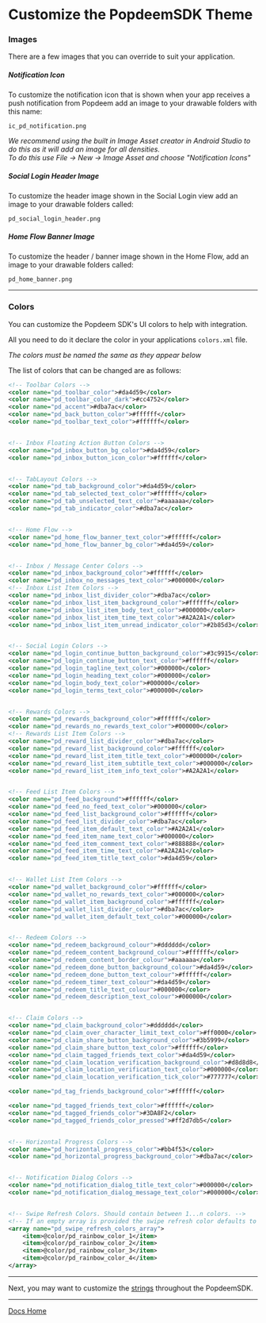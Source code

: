 # Customize the PopdeemSDK Theme

### Images
There are a few images that you can override to suit your application.

##### Notification Icon
To customize the notification icon that is shown when your app receives a push notification from Popdeem add an image to your drawable folders with this name:
```
ic_pd_notification.png
```
_We recommend using the built in Image Asset creator in Android Studio to do this as it will add an image for all densities._   
_To do this use File -> New -> Image Asset and choose "Notification Icons"_

##### Social Login Header Image
To customize the header image shown in the Social Login view add an image to your drawable folders called:
```
pd_social_login_header.png
```


##### Home Flow Banner Image
To customize the header / banner image shown in the Home Flow, add an image to your drawable folders called:
```
pd_home_banner.png
```

---

### Colors

You can customize the Popdeem SDK's UI colors to help with integration.

All you need to do it declare the color in your applications `colors.xml` file.

_The colors must be named the same as they appear below_

The list of colors that can be changed are as follows:

```xml
<!-- Toolbar Colors -->
<color name="pd_toolbar_color">#da4d59</color>
<color name="pd_toolbar_color_dark">#cc4752</color>
<color name="pd_accent">#dba7ac</color>
<color name="pd_back_button_color">#ffffff</color>
<color name="pd_toolbar_text_color">#ffffff</color>


<!-- Inbox Floating Action Button Colors -->
<color name="pd_inbox_button_bg_color">#da4d59</color>
<color name="pd_inbox_button_icon_color">#ffffff</color>


<!-- TabLayout Colors -->
<color name="pd_tab_background_color">#da4d59</color>
<color name="pd_tab_selected_text_color">#ffffff</color>
<color name="pd_tab_unselected_text_color">#aaaaaa</color>
<color name="pd_tab_indicator_color">#dba7ac</color>


<!-- Home Flow -->
<color name="pd_home_flow_banner_text_color">#ffffff</color>
<color name="pd_home_flow_banner_bg_color">#da4d59</color>


<!-- Inbox / Message Center Colors -->
<color name="pd_inbox_background_color">#ffffff</color>
<color name="pd_inbox_no_messages_text_color">#000000</color>
<!-- Inbox List Item Colors -->
<color name="pd_inbox_list_divider_color">#dba7ac</color>
<color name="pd_inbox_list_item_background_color">#ffffff</color>
<color name="pd_inbox_list_item_body_text_color">#000000</color>
<color name="pd_inbox_list_item_time_text_color">#A2A2A1</color>
<color name="pd_inbox_list_item_unread_indicator_color">#2b85d3</color>


<!-- Social Login Colors -->
<color name="pd_login_continue_button_background_color">#3c9915</color>
<color name="pd_login_continue_button_text_color">#ffffff</color>
<color name="pd_login_tagline_text_color">#000000</color>
<color name="pd_login_heading_text_color">#000000</color>
<color name="pd_login_body_text_color">#000000</color>
<color name="pd_login_terms_text_color">#000000</color>


<!-- Rewards Colors -->
<color name="pd_rewards_background_color">#ffffff</color>
<color name="pd_rewards_no_rewards_text_color">#000000</color>
<!-- Rewards List Item Colors -->
<color name="pd_reward_list_divider_color">#dba7ac</color>
<color name="pd_reward_list_background_color">#ffffff</color>
<color name="pd_reward_list_item_title_text_color">#000000</color>
<color name="pd_reward_list_item_subtitle_text_color">#000000</color>
<color name="pd_reward_list_item_info_text_color">#A2A2A1</color>


<!-- Feed List Item Colors -->
<color name="pd_feed_background">#ffffff</color>
<color name="pd_feed_no_feed_text_color">#000000</color>
<color name="pd_feed_list_background_color">#ffffff</color>
<color name="pd_feed_list_divider_color">#dba7ac</color>
<color name="pd_feed_item_default_text_color">#A2A2A1</color>
<color name="pd_feed_item_name_text_color">#000000</color>
<color name="pd_feed_item_comment_text_color">#888888</color>
<color name="pd_feed_item_time_text_color">#A2A2A1</color>
<color name="pd_feed_item_title_text_color">#da4d59</color>


<!-- Wallet List Item Colors -->
<color name="pd_wallet_background_color">#ffffff</color>
<color name="pd_wallet_no_rewards_text_color">#000000</color>
<color name="pd_wallet_item_background_color">#ffffff</color>
<color name="pd_wallet_list_divider_color">#dba7ac</color>
<color name="pd_wallet_item_default_text_color">#000000</color>


<!-- Redeem Colors -->
<color name="pd_redeem_background_colour">#dddddd</color>
<color name="pd_redeem_content_background_colour">#ffffff</color>
<color name="pd_redeem_content_border_colour">#aaaaaa</color>
<color name="pd_redeem_done_button_background_colour">#da4d59</color>
<color name="pd_redeem_done_button_text_colour">#ffffff</color>
<color name="pd_redeem_timer_text_colour">#da4d59</color>
<color name="pd_redeem_title_text_colour">#000000</color>
<color name="pd_redeem_description_text_colour">#000000</color>


<!-- Claim Colors -->
<color name="pd_claim_background_color">#dddddd</color>
<color name="pd_claim_over_character_limit_text_color">#ff0000</color>
<color name="pd_claim_share_button_background_color">#3b5999</color>
<color name="pd_claim_share_button_text_color">#ffffff</color>
<color name="pd_claim_tagged_friends_text_color">#da4d59</color>
<color name="pd_claim_location_verification_background_color">#d8d8d8</color>
<color name="pd_claim_location_verification_text_color">#000000</color>
<color name="pd_claim_location_verification_tick_color">#777777</color>

<color name="pd_tag_friends_background_color">#ffffff</color>

<color name="pd_tagged_friends_text_color">#ffffff</color>
<color name="pd_tagged_friends_color">#3DA8F2</color>
<color name="pd_tagged_friends_color_pressed">#ff2d7db5</color>


<!-- Horizontal Progress Colors -->
<color name="pd_horizontal_progress_color">#bb4f53</color>
<color name="pd_horizontal_progress_background_color">#dba7ac</color>


<!-- Notification Dialog Colors -->
<color name="pd_notification_dialog_title_text_color">#000000</color>
<color name="pd_notification_dialog_message_text_color">#000000</color>


<!-- Swipe Refresh Colors. Should contain between 1...n colors. -->
<!-- If an empty array is provided the swipe refresh color defaults to pd_toolbar_color -->
<array name="pd_swipe_refresh_colors_array">
    <item>@color/pd_rainbow_color_1</item>
    <item>@color/pd_rainbow_color_2</item>
    <item>@color/pd_rainbow_color_3</item>
    <item>@color/pd_rainbow_color_4</item>
</array>
```

---

Next, you may want to customize the [strings](strings.md "strings") throughout the PopdeemSDK.  

---
[Docs Home](./ "Docs Home")
